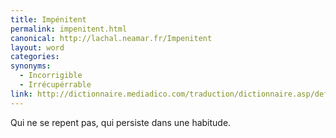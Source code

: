 ```yaml
---
title: Impénitent
permalink: impenitent.html
canonical: http://lachal.neamar.fr/Impenitent
layout: word
categories:
synonyms:
  - Incorrigible
  - Irrécupérrable
link: http://dictionnaire.mediadico.com/traduction/dictionnaire.asp/definition/impenitent/2007
---
```


Qui ne se repent pas, qui persiste dans une habitude.

